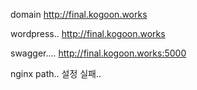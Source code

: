 domain http://final.kogoon.works



wordpress.. http://final.kogoon.works

swagger.... http://final.kogoon.works:5000

nginx path.. 설정 실패.. 


